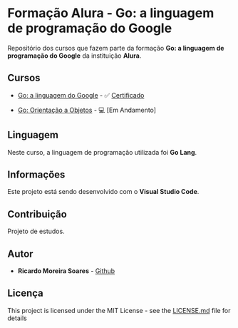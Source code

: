 # Formação Alura - Go: a linguagem de programação do Google

Repositório dos cursos que fazem parte da formação **Go: a linguagem de programação do Google** da instituição **Alura**.

## Cursos

* [Go: a linguagem do Google](01-go-a-linguagem-do-google) - ✅ [Certificado](https://cursos.alura.com.br/certificate/ricardo87ms/golang)

* [Go: Orientação a Objetos](02-go-orientacao-a-objetos) - 💻 [Em Andamento]


## Linguagem

Neste curso, a linguagem de programação utilizada foi **Go Lang**.

## Informações

Este projeto está sendo desenvolvido com o **Visual Studio Code**.

## Contribuição

Projeto de estudos.

## Autor

-   **Ricardo Moreira Soares** - [Github](https://github.com/ricardo87ms)

## Licença

This project is licensed under the MIT License - see the [LICENSE.md](LICENSE) file for details